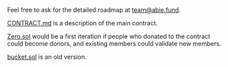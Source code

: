 Feel free to ask for the detailed roadmap at [team@abie.fund](mailto:team@abie.fund).

[CONTRACT.md](https://github.com/AbieFund/contracts/blob/master/CONTRACT.md) is a description of the main contract.

[Zero.sol](https://github.com/AbieFund/contracts/blob/master/Zero.sol) would be a first iteration if people who donated to the contract could become donors, and existing members could validate new members.

[bucket.sol](https://github.com/AbieFund/contracts/blob/master/bucket.sol) is an old version.
